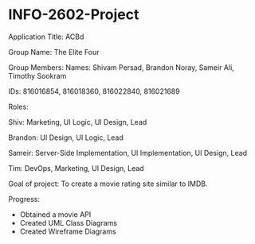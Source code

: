 # INFO-2602-Project

Application Title: ACBd

Group Name: The Elite Four

Group Members: 
Names: Shivam Persad, Brandon Noray, Sameir Ali, Timothy Sookram

IDs: 816016854, 816018360, 816022840, 816021689

Roles:

 Shiv: Marketing, UI Logic, UI Design, Lead
 
 Brandon: UI Design, UI Logic, Lead
 
 Sameir: Server-Side Implementation, UI Implementation, UI Design, Lead
 
 Tim: DevOps, Marketing, UI Design, Lead

Goal of project:
  To create a movie rating site similar to IMDB.


Progress:
 * Obtained a movie API
 * Created UML Class Diagrams
 * Created Wireframe Diagrams
